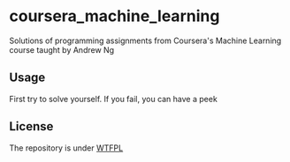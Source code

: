 # coursera_machine_learning
Solutions of  programming assignments from Coursera's Machine Learning course taught by Andrew Ng


## Usage
First try to solve yourself. If you fail, you can have a peek

## License
The repository is under [WTFPL](http://www.wtfpl.net/)
